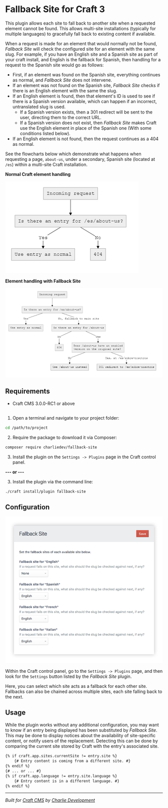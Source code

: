 # Fallback Site for Craft 3

This plugin allows each site to fall back to another site when a requested element cannot be found. This allows multi-site installations (typically for multiple languages) to gracefully fall back to existing content if available.

When a request is made for an element that would normally not be found, *Fallback Site* will check the configured site for an element with the same slug. For example, if you have an English site and a Spanish site as part of your craft install, and English is the fallback for Spanish, then handling for a request to the Spanish site would go as follows:

* First, if an element was found on the Spanish site, everything continues as normal, and *Fallback Site* does not intervene.
* If an element was not found on the Spanish site, *Fallback Site* checks if there is an English element with the same the slug.
* If an English element is found, then that element's ID is used to see if there is a Spanish version available, which can happen if an incorrect, untranslated slug is used.
	* If a Spanish version exists, then a 301 redirect will be sent to the user, directing them to the correct URL.
	* If a Spanish version does not exist, then *Fallback Site* makes Craft use the English element in place of the Spanish one (With some conditions listed below).
* If an English element is not found, then the request continues as a 404 as normal.

See the flowcharts below which demonstrate what happens when requesting a page, `about-us`, under a secondary, Spanish site (located at `/es`) within a multi-site Craft installation.

**Normal Craft element handling**

![Craft routing without Fallback Site](./resources/without-plugin.png)

**Element handling with Fallback Site**

![Craft routing with Fallback Site](./resources/with-plugin.png)

## Requirements

* Craft CMS 3.0.0-RC1 or above

## 
1. Open a terminal and navigate to your project folder:

```bash
cd /path/to/project
```

2. Require the package to download it via Composer:

```bash
composer require charliedev/fallback-site
```

3. Install the plugin on the `Settings -> Plugins` page in the Craft control panel.

**--- or ---**

3. Install the plugin via the command line:

```bash
./craft install/plugin fallback-site
```

## Configuration

![Fallback Site settings panel](./resources/settings-screenshot.png)

Within the Craft control panel, go to the `Settings -> Plugins` page, and then look for the `Settings` button listed by the *Fallback Site* plugin.

Here, you can select which site acts as a fallback for each other site. Fallbacks can also be chained across multiple sites, each site falling back to the next.

## Usage

While the plugin works without any additional configuration, you may want to know if an entry being displayed has been substituted by *Fallback Site*. This may be done to display notices about the availability of site-specific content, or notify users of the replacement. Detecting this can be done by comparing the current site stored by Craft with the entry's associated site.

```
{% if craft.app.sites.currentSite != entry.site %}
	{# Entry content is coming from a different site. #}
{% endif %}
{# ... or ... #}
{% if craft.app.language != entry.site.language %}
	{# Entry content is in a different language. #}
{% endif %}
```

---

*Built for [Craft CMS](https://craftcms.com/) by [Charlie Development](http://charliedev.com/)*
